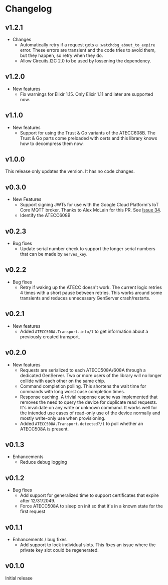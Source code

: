# Changelog

## v1.2.1

* Changes
  * Automatically retry if a request gets a `:watchdog_about_to_expire` error.
    These errors are transient and the code tries to avoid them, but they
    happen, so retry when they do.
  * Allow Circuits.I2C 2.0 to be used by lossening the dependency.

## v1.2.0

* New features
  * Fix warnings for Elixir 1.15. Only Elixir 1.11 and later are supported now.

## v1.1.0

* New features
  * Support for using the Trust & Go variants of the ATECC608B. The Trust & Go
    parts come preloaded with certs and this library knows how to decompress
    them now.

## v1.0.0

This release only updates the version. It has no code changes.

## v0.3.0

* New Features
  * Support signing JWTs for use with the Google Cloud
    Platform's IoT Core MQTT broker. Thanks to Alex McLain for this PR. See
    [Issue 34](https://github.com/nerves-hub/atecc508a/pull/34).
  * Identify the ATECC608B

## v0.2.3

* Bug fixes
  * Update serial number check to support the longer serial numbers that can be
    made by `nerves_key`.

## v0.2.2

* Bug fixes
  * Retry if waking up the ATECC doesn't work. The current logic retries 4 times
    with a short pause between retries. This works around some transients and
    reduces unnecessary GenServer crash/restarts.

## v0.2.1

* New features
  * Added `ATECC508A.Transport.info/1` to get information about a previously
    created transport.

## v0.2.0

* New features
  * Requests are serialized to each ATECC508A/608A through a dedicated
    GenServer. Two or more users of the library will no longer collide with each
    other on the same chip.
  * Command completion polling. This shortens the wait time for commands with
    long worst case completion times.
  * Response caching. A trivial response cache was implemented that removes the
    need to query the device for duplicate read requests. It's invalidate on any
    write or unknown command. It works well for the intended use cases of
    read-only use of the device normally and mostly write-only use when
    provisioning.
  * Added `ATECC508A.Transport.detected?/1` to poll whether an ATECC508A is
    present.

## v0.1.3

* Enhancements
  * Reduce debug logging

## v0.1.2

* Bug fixes
  * Add support for generalized time to support certificates that expire after
    12/31/2049.
  * Force ATECC508A to sleep on init so that it's in a known state for the first
    request

## v0.1.1

* Enhancements / bug fixes
  * Add support to lock individual slots. This fixes an issue where the private
    key slot could be regenerated.

## v0.1.0

Initial release
